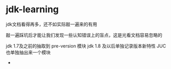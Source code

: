 # jdk-learning

jdk文档看得再多，还不如实际敲一遍来的有用

敲一遍踩坑后才能让我们发现一些认知错误上的盲点，这是光看文档容易忽略的

jdk 1.7及之前的抽取到 pre-version 模块
jdk 1.8 及以后单独记录版本新特性
JUC 也单独抽出来一个模块

- 
